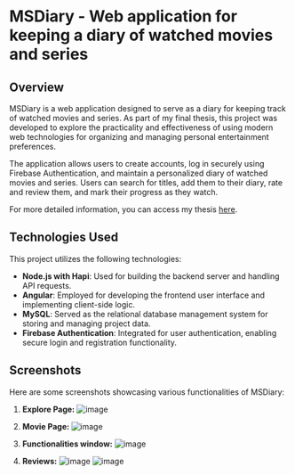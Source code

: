 
# MSDiary - Web application for keeping a diary of watched movies and series

## Overview



MSDiary is a web application designed to serve as a diary for keeping track of watched movies and series. As part of my final thesis, this project was developed to explore the practicality and effectiveness of using modern web technologies for organizing and managing personal entertainment preferences.

The application allows users to create accounts, log in securely using Firebase Authentication, and maintain a personalized diary of watched movies and series. Users can search for titles, add them to their diary, rate and review them, and mark their progress as they watch. 

For more detailed information, you can access my thesis [here](https://zir.nsk.hr/islandora/object/etfos:4481).




## Technologies Used

This project utilizes the following technologies:

- **Node.js with Hapi**: Used for building the backend server and handling API requests.
- **Angular**: Employed for developing the frontend user interface and implementing client-side logic.
- **MySQL**: Served as the relational database management system for storing and managing project data.
-  **Firebase Authentication**: Integrated for user authentication, enabling secure login and registration functionality.


## Screenshots

Here are some screenshots showcasing various functionalities of MSDiary:
1.  **Explore Page:**
![image](https://github.com/Kisko-KK/MSDiary/assets/67562727/d682afbb-2433-4f7f-a803-853d2fa19ef3)

2. **Movie Page:**
![image](https://github.com/Kisko-KK/MSDiary/assets/67562727/9bcb59f4-4c52-4cf4-b7e1-b164faef18c5)

3. **Functionalities window:**
![image](https://github.com/Kisko-KK/MSDiary/assets/67562727/cd14c148-8f9d-4462-98e0-9b2bcb4d3967)

4. **Reviews:**
![image](https://github.com/Kisko-KK/MSDiary/assets/67562727/009035c6-be07-48e7-ab23-2f6ccb625a04)
![image](https://github.com/Kisko-KK/MSDiary/assets/67562727/9223865c-4614-4d1f-9091-0ee10bd27454)


